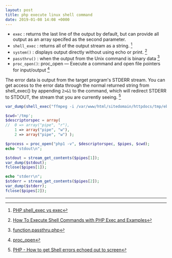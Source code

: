 ```yaml
---
layout: post
title: php execute linux shell command
date: 2019-01-08 14:08 +0000
---
```


- `exec` : returns the last line of the output by default, but can provide all output as an array specifed as the second parameter.
- `shell_exec` : returns all of the output stream as a string. [^1]
- `system()` : displays output directly without using echo or print. [^2]
- `passthru()` : when the output from the Unix command is binary data [^3]
- `proc_open()`: proc_open — Execute a command and open file pointers for input/output [^4]

The error data is output from the target program's STDERR stream. You can get access to the error data through the normal returned string from shell_exec() by appending `2>&1` to the command, which will redirect STDERR to STDOUT, the stream that you are currently seeing. [^5]

```php
var_dump(shell_exec("ffmpeg -i /var/www/html/sitedomain/httpdocs/tmp/ebev1177.mp4 2>&1"));
```

```php
$cwd='/tmp';
$descriptorspec = array(
//	0 => array("pipe", "r"),
	1 => array("pipe", "w"),
	2 => array("pipe", "w") );

$process = proc_open("php1 -v", $descriptorspec, $pipes, $cwd);
echo "stdout\n";

$stdout = stream_get_contents($pipes[1]);
var_dump($stdout); 
fclose($pipes[1]);

echo "stderr\n";
$stderr = stream_get_contents($pipes[2]);
var_dump($stderr);
fclose($pipes[2]);
```

[^1]: [PHP shell_exec vs exec](https://stackoverflow.com/questions/7093860/php-shell-exec-vs-exec)

[^2]: [How To Execute Shell Commands with PHP Exec and Examples](https://www.poftut.com/execute-shell-commands-php-exec-examples/)

[^3]: [function.passthru.php](http://php.net/manual/en/function.passthru.php)

[^4]: [proc_open](https://php.net/proc-open)

[^5]: [PHP - How to get Shell errors echoed out to screen](https://stackoverflow.com/questions/15086572/php-how-to-get-shell-errors-echoed-out-to-screen)

---